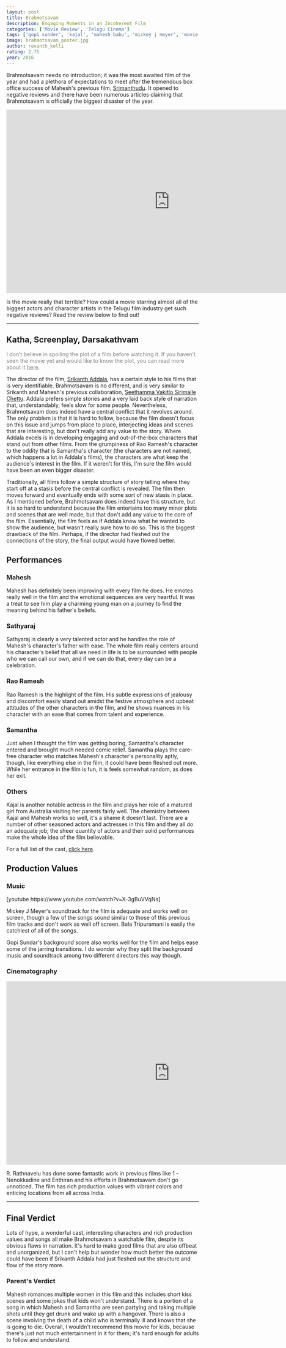 ```yaml
---
layout: post
title: Brahmotsavam
description: Engaging Moments in an Incoherent Film
categories: ['Movie Review', 'Telugu Cinema']
tags: ['gopi sunder', 'kajal', 'mahesh babu', 'mickey j meyer', 'movie review', 'pranitha', 'rao ramesh', 'rathnavelu', 'samantha', 'sathyaraj', 'srikanth addala', 'telugu']
image: brahmotsavam_poster.jpg
author: revanth_kolli
rating: 2.75
year: 2016
---
```


Brahmotsavam needs no introduction; it was the most awaited film of the year and had a plethora of expectations to meet after the tremendous box office success of Mahesh's previous film, <a href="https://en.wikipedia.org/wiki/Srimanthudu" target="_blank">Srimanthudu</a>. It opened to negative reviews and there have been numerous articles claiming that Brahmotsavam is officially the biggest disaster of the year.

<iframe width="853" height="480" src="https://www.youtube.com/embed/cWRYYZjCMgY" frameborder="0" allowfullscreen></iframe>

Is the movie really that terrible? How could a movie starring almost all of the biggest actors and character artists in the Telugu film industry get such negative reviews? Read the review below to find out!

<hr />

<h2><span class="review_header">Katha, Screenplay, Darsakathvam</span></h2>
<span style="color:#808080;">I don’t believe in spoiling the plot of a film before watching it. If you haven’t seen the movie yet and would like to know the plot, you can read more about it <a style="color:#808080;" href="http://www.imdb.com/title/tt5457722/plotsummary?ref_=tt_stry_pl" target="_blank">here</a>.</span>

The director of the film, <a href="https://en.wikipedia.org/wiki/Srikanth_Addala" target="_blank">Srikanth Addala</a>, has a certain style to his films that is very identifiable. Brahmotsavam is no different, and is very similar to Srikanth and Mahesh's previous collaboration, <a href="https://en.wikipedia.org/wiki/Seethamma_Vakitlo_Sirimalle_Chettu" target="_blank">Seethamma Vakitlo Sirimalle Chettu</a>. Addala prefers simple stories and a very laid back style of narration that, understandably, feels slow for some people. Nevertheless, Brahmotsavam does indeed have a central conflict that it revolves around. The only problem is that it is hard to follow, because the film doesn't focus on this issue and jumps from place to place, interjecting ideas and scenes that are interesting, but don't really add any value to the story. Where Addala excels is in developing engaging and out-of-the-box characters that stand out from other films. From the grumpiness of Rao Ramesh's character to the oddity that is Samantha's character (the characters are not named, which happens a lot in Addala's films), the characters are what keep the audience's interest in the film. If it weren't for this, I'm sure the film would have been an even bigger disaster.

Traditionally, all films follow a simple structure of story telling where they start off at a stasis before the central conflict is revealed. The film then moves forward and eventually ends with some sort of new stasis in place. As I mentioned before, Brahmotsavam does indeed have this structure, but it is so hard to understand because the film entertains too many minor plots and scenes that are well made, but that don't add any value to the core of the film. Essentially, the film feels as if Addala knew what he wanted to show the audience, but wasn't really sure how to do so. This is the biggest drawback of the film. Perhaps, if the director had fleshed out the connections of the story, the final output would have flowed better.
<h2><span class="review_header">Performances</span></h2>
<h3>Mahesh</h3>
Mahesh has definitely been improving with every film he does. He emotes really well in the film and the emotional sequences are very heartful. It was a treat to see him play a charming young man on a journey to find the meaning behind his father's beliefs.
<h3>Sathyaraj</h3>
Sathyaraj is clearly a very talented actor and he handles the role of Mahesh's character's father with ease. The whole film really centers around his character's belief that all we need in life is to be surrounded with people who we can call our own, and if we can do that, every day can be a celebration.
<h3>Rao Ramesh</h3>
Rao Ramesh is the highlight of the film. His subtle expressions of jealousy and discomfort easily stand out amidst the festive atmosphere and upbeat attitudes of the other characters in the film, and he shows nuances in his character with an ease that comes from talent and experience.
<h3>Samantha</h3>
Just when I thought the film was getting boring, Samantha's character entered and brought much needed comic relief. Samantha plays the care-free character who matches Mahesh's character's personality aptly, though, like everything else in the film, it could have been fleshed out more. While her entrance in the film is fun, it is feels somewhat random, as does her exit.
<h3>Others</h3>
Kajal is another notable actress in the film and plays her role of a matured girl from Australia visiting her parents fairly well. The chemistry between Kajal and Mahesh works so well, it's a shame it doesn't last. There are a number of other seasoned actors and actresses in this film and they all do an adequate job; the sheer quantity of actors and their solid performances make the whole idea of the film believable.

<span class="review_header">For a full list of the cast, <a href="https://en.wikipedia.org/wiki/Brahmotsavam_(film)#Cast" target="_blank">click here</a>.</span>
<h2><span class="review_header">Production Values</span></h2>
<h3>Music</h3>
[youtube https://www.youtube.com/watch?v=X-3gBuVVqNs]

Mickey J Meyer's soundtrack for the film is adequate and works well on screen, though a few of the songs sound similar to those of this previous film tracks and don't work as well off screen. Bala Tripuramani is easily the catchiest of all of the songs.

Gopi Sundar's background score also works well for the film and helps ease some of the jarring transitions. I do wonder why they split the background music and soundtrack among two different directors this way though.
<h3>Cinematography</h3>
<iframe width="853" height="480" src="https://www.youtube.com/embed/rFPWv2XIugc" frameborder="0" allowfullscreen></iframe>

R. Rathnavelu has done some fantastic work in previous films like 1 - Nenokkadine and Enthiran and his efforts in Brahmotsavam don't go unnoticed. The film has rich production values with vibrant colors and enticing locations from all across India.

<hr />

<h2><span class="review_header">Final Verdict</span></h2>
Lots of hype, a wonderful cast, interesting characters and rich production values and songs all make Brahmotsavam a watchable film, despite its obvious flaws in narration. It's hard to make good films that are also offbeat and unorganized, but I can't help but wonder how much better the outcome could have been if Srikanth Addala had just fleshed out the structure and flow of the story more.
<h3>Parent's Verdict</h3>
Mahesh romances multiple women in this film and this includes short kiss scenes and some jokes that kids won't understand. There is a portion of a song in which Mahesh and Samantha are seen partying and taking multiple shots until they get drunk and wake up with a hangover. There is also a scene involving the death of a child who is terminally ill and knows that she is going to die. Overall, I wouldn't recommend this movie for kids, because there's just not much entertainment in it for them; it's hard enough for adults to follow and understand.

